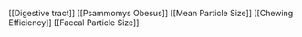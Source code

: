 [[Digestive tract]]
[[Psammomys Obesus]]
[[Mean Particle Size]]
[[Chewing Efficiency]]
[[Faecal Particle Size]]
